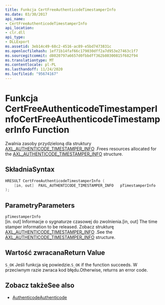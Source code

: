 ```yaml
---
title: Funkcja CertFreeAuthenticodeTimestamperInfo
ms.date: 03/30/2017
api_name:
- CertFreeAuthenticodeTimestamperInfo
api_location:
- clr.dll
api_type:
- DLLExport
ms.assetid: 3eb14c49-68c2-4516-ac89-e5bd7473831c
ms.openlocfilehash: 1ef71b14faf66c179030dff2a7d953e27463c1f7
ms.sourcegitcommit: d8020797a6657d0fbbdff362b80300815f682f94
ms.translationtype: MT
ms.contentlocale: pl-PL
ms.lasthandoff: 11/24/2020
ms.locfileid: "95674167"
---
```

# <a name="certfreeauthenticodetimestamperinfo-function"></a><span data-ttu-id="4929b-102">Funkcja CertFreeAuthenticodeTimestamperInfo</span><span class="sxs-lookup"><span data-stu-id="4929b-102">CertFreeAuthenticodeTimestamperInfo Function</span></span>

<span data-ttu-id="4929b-103">Zwalnia zasoby przydzieloną dla struktury [AXL_AUTHENTICODE_TIMESTAMPER_INFO](axl-authenticode-timestamper-info-structure.md) .</span><span class="sxs-lookup"><span data-stu-id="4929b-103">Frees resources allocated for the [AXL_AUTHENTICODE_TIMESTAMPER_INFO](axl-authenticode-timestamper-info-structure.md) structure.</span></span>  
  
## <a name="syntax"></a><span data-ttu-id="4929b-104">Składnia</span><span class="sxs-lookup"><span data-stu-id="4929b-104">Syntax</span></span>  
  
```cpp  
HRESULT CertFreeAuthenticodeTimestamperInfo (  
    [in, out]  PAXL_AUTHENTICODE_TIMESTAMPER_INFO   pTimestamperInfo  
);  
```  
  
## <a name="parameters"></a><span data-ttu-id="4929b-105">Parametry</span><span class="sxs-lookup"><span data-stu-id="4929b-105">Parameters</span></span>  

 `pTimestamperInfo`  
 <span data-ttu-id="4929b-106">[in. out] Informacje o sygnaturze czasowej do zwolnienia.</span><span class="sxs-lookup"><span data-stu-id="4929b-106">[in, out] The time stamper information to be released.</span></span> <span data-ttu-id="4929b-107">Zobacz strukturę [AXL_AUTHENTICODE_TIMESTAMPER_INFO](axl-authenticode-timestamper-info-structure.md) .</span><span class="sxs-lookup"><span data-stu-id="4929b-107">See the [AXL_AUTHENTICODE_TIMESTAMPER_INFO](axl-authenticode-timestamper-info-structure.md) structure.</span></span>  
  
## <a name="return-value"></a><span data-ttu-id="4929b-108">Wartość zwracana</span><span class="sxs-lookup"><span data-stu-id="4929b-108">Return Value</span></span>  

 <span data-ttu-id="4929b-109">`S_OK` Jeśli funkcja się powiedzie.</span><span class="sxs-lookup"><span data-stu-id="4929b-109">`S_OK` if the function succeeds.</span></span> <span data-ttu-id="4929b-110">W przeciwnym razie zwraca kod błędu.</span><span class="sxs-lookup"><span data-stu-id="4929b-110">Otherwise, returns an error code.</span></span>  
  
## <a name="see-also"></a><span data-ttu-id="4929b-111">Zobacz także</span><span class="sxs-lookup"><span data-stu-id="4929b-111">See also</span></span>

- [<span data-ttu-id="4929b-112">Authenticode</span><span class="sxs-lookup"><span data-stu-id="4929b-112">Authenticode</span></span>](index.md)
